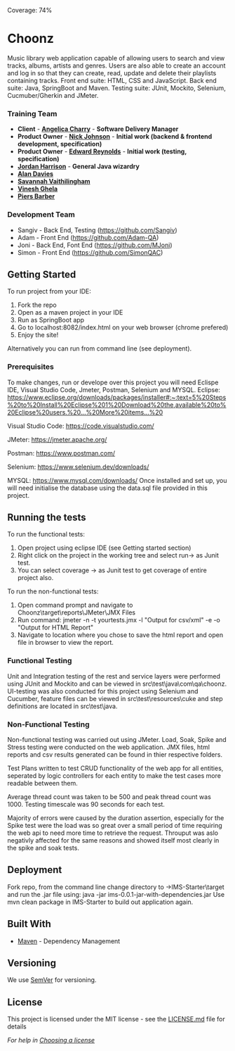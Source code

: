 Coverage: 74%

# Choonz

Music library web application capable of allowing users to search and view tracks, albums, artists and genres. Users are also able to create an account and log in so that they can create, read, update and delete their playlists containing tracks. Front end suite: HTML, CSS and JavaScript. Back end suite: Java, SpringBoot and Maven. Testing suite: JUnit, Mockito, Selenium, Cucmuber/Gherkin and JMeter. 

### Training Team

- **Client** - [**Angelica Charry**](https://github.com/acharry) - **Software Delivery Manager**
- **Product Owner** - [**Nick Johnson**](https://github.com/nickrstewarttds) - **Initial work (backend & frontend development, specification)**
- **Product Owner** - [**Edward Reynolds**](https://github.com/Edrz-96) - **Initial work (testing, specification)**
- [**Jordan Harrison**](https://github.com/JHarry444) - **General Java wizardry**
- [**Alan Davies**](https://github.com/MorickClive)
- [**Savannah Vaithilingham**](https://github.com/savannahvaith)
- [**Vinesh Ghela**](https://github.com/vineshghela)
- [**Piers Barber**](https://github.com/PCMBarber)

### Development Team

- Sangiv - Back End, Testing (https://github.com/Sangiv)
- Adam - Front End (https://github.com/Adam-QA)
- Joni - Back End, Font End (https://github.com/MJoni)
- Simon - Front End (https://github.com/SimonQAC)

## Getting Started

To run project from your IDE:
1) Fork the repo
2) Open as a maven project in your IDE
3) Run as SpringBoot app
4) Go to localhost:8082/index.html on your web browser (chrome prefered)
5) Enjoy the site!

Alternatively you can run from command line (see deployment).

### Prerequisites

To make changes, run or develope over this project you will need Eclispe IDE, Visual Studio Code, Jmeter, Postman, Selenium and MYSQL.
Eclipse: https://www.eclipse.org/downloads/packages/installer#:~:text=5%20Steps%20to%20Install%20Eclipse%201%20Download%20the,available%20to%20Eclipse%20users.%20...%20More%20items...%20

Visual Studio Code:
https://code.visualstudio.com/

JMeter:
https://jmeter.apache.org/

Postman:
https://www.postman.com/

Selenium:
https://www.selenium.dev/downloads/

MYSQL:
https://www.mysql.com/downloads/
Once installed and set up, you will need initialise the database using the data.sql file provided in this project.

## Running the tests

To run the functional tests:

1) Open project using eclipse IDE (see Getting started section)
2) Right click on the project in the working tree and select run-> as Junit test.
3) You can select coverage -> as Junit test to get coverage of entire project also.

To run the non-functional tests:

1) Open command prompt and navigate to Choonz\target\reports\JMeter\JMX Files
2) Run command: jmeter -n -t yourtests.jmx -l "Output for csv/xml" -e -o "Output for HTML Report"
3) Navigate to location where you chose to save the html report and open file in browser to view the report.

### Functional Testing 

Unit and Integration testing of the rest and service layers were performed using JUnit and Mockito and can be viewed in src\test\java\com\qa\choonz.
UI-testing was also conducted for this project using Selenium and Cucumber, feature files can be viewed in src\test\resources\cuke and step definitions are located in src\test\java. 

### Non-Functional Testing 

Non-functional testing was carried out using JMeter. Load, Soak, Spike and Stress testing were conducted on the web application. JMX files, html reports and csv results generated can be found in thier respective folders.

Test Plans written to test CRUD functionality of the web app for all entities, seperated by logic controllers for each entity to make the test cases more
readable between them.

Average thread count was taken to be 500 and peak thread count was 1000. Testing timescale was 90 seconds for each test.

Majority of errors were caused by the duration assertion, especially for the Spike test were the load was so great over a small period of time requiring the web api to need more
time to retrieve the request. Throuput was aslo negativly affected for the same reasons and showed itself most clearly in the spike and soak tests. 

## Deployment

Fork repo, from the command line change directory to ->IMS-Starter\target and run the .jar file using: java -jar ims-0.0.1-jar-with-dependencies.jar
Use mvn clean package in IMS-Starter to build out application again.

## Built With

* [Maven](https://maven.apache.org/) - Dependency Management

## Versioning

We use [SemVer](http://semver.org/) for versioning.

## License

This project is licensed under the MIT license - see the [LICENSE.md](LICENSE.md) file for details 

*For help in [Choosing a license](https://choosealicense.com/)*
